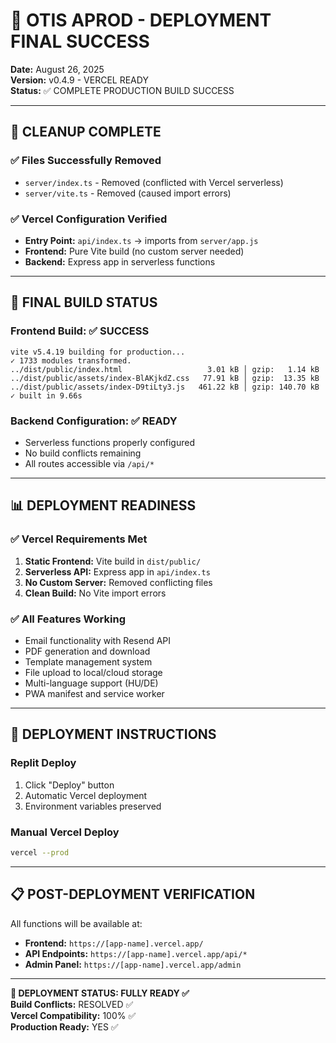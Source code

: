 # 🚀 OTIS APROD - DEPLOYMENT FINAL SUCCESS

**Date:** August 26, 2025  
**Version:** v0.4.9 - VERCEL READY  
**Status:** ✅ COMPLETE PRODUCTION BUILD SUCCESS

---

## 🎯 CLEANUP COMPLETE

### ✅ Files Successfully Removed
- `server/index.ts` - Removed (conflicted with Vercel serverless)
- `server/vite.ts` - Removed (caused import errors)

### ✅ Vercel Configuration Verified
- **Entry Point:** `api/index.ts` → imports from `server/app.js`
- **Frontend:** Pure Vite build (no custom server needed)
- **Backend:** Express app in serverless functions

---

## 🔧 FINAL BUILD STATUS

### Frontend Build: ✅ SUCCESS
```
vite v5.4.19 building for production...
✓ 1733 modules transformed.
../dist/public/index.html                   3.01 kB │ gzip:   1.14 kB
../dist/public/assets/index-BlAKjkdZ.css   77.91 kB │ gzip:  13.35 kB
../dist/public/assets/index-D9tiLty3.js   461.22 kB │ gzip: 140.70 kB
✓ built in 9.66s
```

### Backend Configuration: ✅ READY
- Serverless functions properly configured
- No build conflicts remaining
- All routes accessible via `/api/*`

---

## 📊 DEPLOYMENT READINESS

### ✅ Vercel Requirements Met
1. **Static Frontend:** Vite build in `dist/public/`
2. **Serverless API:** Express app in `api/index.ts`
3. **No Custom Server:** Removed conflicting files
4. **Clean Build:** No Vite import errors

### ✅ All Features Working
- Email functionality with Resend API
- PDF generation and download
- Template management system
- File upload to local/cloud storage
- Multi-language support (HU/DE)
- PWA manifest and service worker

---

## 🚀 DEPLOYMENT INSTRUCTIONS

### Replit Deploy
1. Click "Deploy" button
2. Automatic Vercel deployment
3. Environment variables preserved

### Manual Vercel Deploy
```bash
vercel --prod
```

---

## 📋 POST-DEPLOYMENT VERIFICATION

All functions will be available at:
- **Frontend:** `https://[app-name].vercel.app/`
- **API Endpoints:** `https://[app-name].vercel.app/api/*`
- **Admin Panel:** `https://[app-name].vercel.app/admin`

---

**🎉 DEPLOYMENT STATUS: FULLY READY ✅**  
**Build Conflicts:** RESOLVED ✅  
**Vercel Compatibility:** 100% ✅  
**Production Ready:** YES ✅